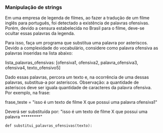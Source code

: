 ### Manipulação de strings

Em uma empresa de legenda de filmes, ao fazer a tradução de um filme inglês para português, foi detectado a existência de palavras ofensivas. Porém, devido a censura estabelecida no Brasil para o filme, deve-se ocultar essas palavras da legenda.

Para isso, faça um programa que substitua uma palavra por asteriscos. Devido a complexidade do vocabulário, considere como palavra ofensiva as palavras inseridas na lista abaixo:

lista_palavras_ofensivas: [ofensiva1, ofensiva2, palavra_ofensiva3, ofensiva4, texto_ofensivo5]

Dado essas palavras, percora um texto e, na ocorrência de uma dessas palavras, substitua-a por asteriscos. Observação: a quantidade de asteriscos deve ser iguala  quantidade de caracteres da palavra ofensiva. Por exemplo, na frase:

frase_teste = "isso é um texto de filme X que possui uma palavra ofensiva1"

Deverá ser substituída por: "isso é um texto de filme X que possui uma palavra *********"


```
def substitui_palavras_ofensivas(texto):

```
